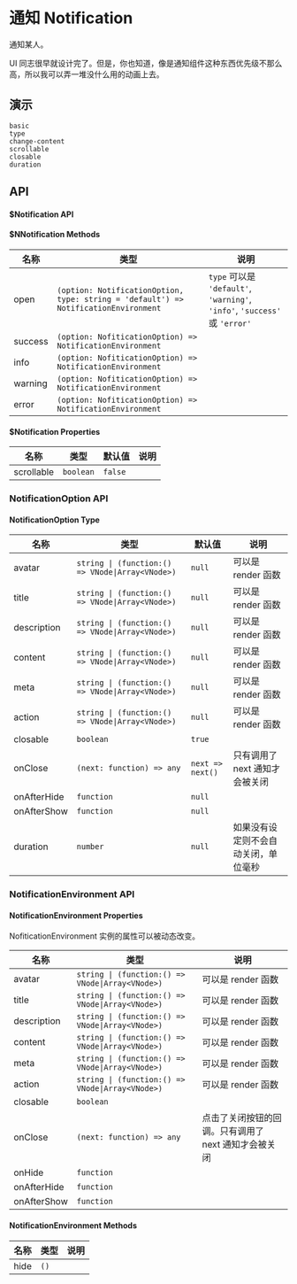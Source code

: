 # 通知 Notification
通知某人。

UI 同志很早就设计完了。但是，你也知道，像是通知组件这种东西优先级不那么高，所以我可以弄一堆没什么用的动画上去。
## 演示
```demo
basic
type
change-content
scrollable
closable
duration
```
## API
#### $Notification API
#### $NNotification Methods
|名称|类型|说明|
|-|-|-|
|open|`(option: NotificationOption, type: string = 'default') => NotificationEnvironment`|`type` 可以是 `'default'`, `'warning'`, `'info'`, `'success'` 或 `'error'`|
|success|`(option: NofiticationOption) => NotificationEnvironment`||
|info|`(option: NofiticationOption) => NotificationEnvironment`||
|warning|`(option: NofiticationOption) => NotificationEnvironment`||
|error|`(option: NofiticationOption) => NotificationEnvironment`||

#### $Notification Properties

|名称|类型|默认值|说明|
|-|-|-|-|
|scrollable|`boolean`|`false`||

### NotificationOption API
#### NotificationOption Type

|名称|类型|默认值|说明|
|-|-|-|-|
|avatar|`string \| (function:() => VNode\|Array<VNode>)`|`null`|可以是 render 函数|
|title|`string \| (function:() => VNode\|Array<VNode>)`|`null`|可以是 render 函数|
|description|`string \| (function:() => VNode\|Array<VNode>)`|`null`|可以是 render 函数|
|content|`string \| (function:() => VNode\|Array<VNode>)`|`null`|可以是 render 函数|
|meta|`string \| (function:() => VNode\|Array<VNode>)`|`null`|可以是 render 函数|
|action|`string \| (function:() => VNode\|Array<VNode>)`|`null`|可以是 render 函数|
|closable|`boolean`|`true`||
|onClose|`(next: function) => any`|`next => next()`|只有调用了 next 通知才会被关闭|
|onAfterHide|`function`|`null`||
|onAfterShow|`function`|`null`||
|duration|`number`|`null`|如果没有设定则不会自动关闭，单位毫秒|

### NotificationEnvironment API
#### NotificationEnvironment Properties
NofiticationEnvironment 实例的属性可以被动态改变。

|名称|类型|说明|
|-|-|-|
|avatar|`string \| (function:() => VNode\|Array<VNode>)`|可以是 render 函数|
|title|`string \| (function:() => VNode\|Array<VNode>)`|可以是 render 函数|
|description|`string \| (function:() => VNode\|Array<VNode>)`|可以是 render 函数|
|content|`string \| (function:() => VNode\|Array<VNode>)`|可以是 render 函数|
|meta|`string \| (function:() => VNode\|Array<VNode>)`|可以是 render 函数|
|action|`string \| (function:() => VNode\|Array<VNode>)`|可以是 render 函数|
|closable|`boolean`||
|onClose|`(next: function) => any`|点击了关闭按钮的回调。只有调用了 next 通知才会被关闭|
|onHide|`function`||
|onAfterHide|`function`||
|onAfterShow|`function`||

#### NotificationEnvironment Methods
|名称|类型|说明|
|-|-|-|
|hide|`()`||
